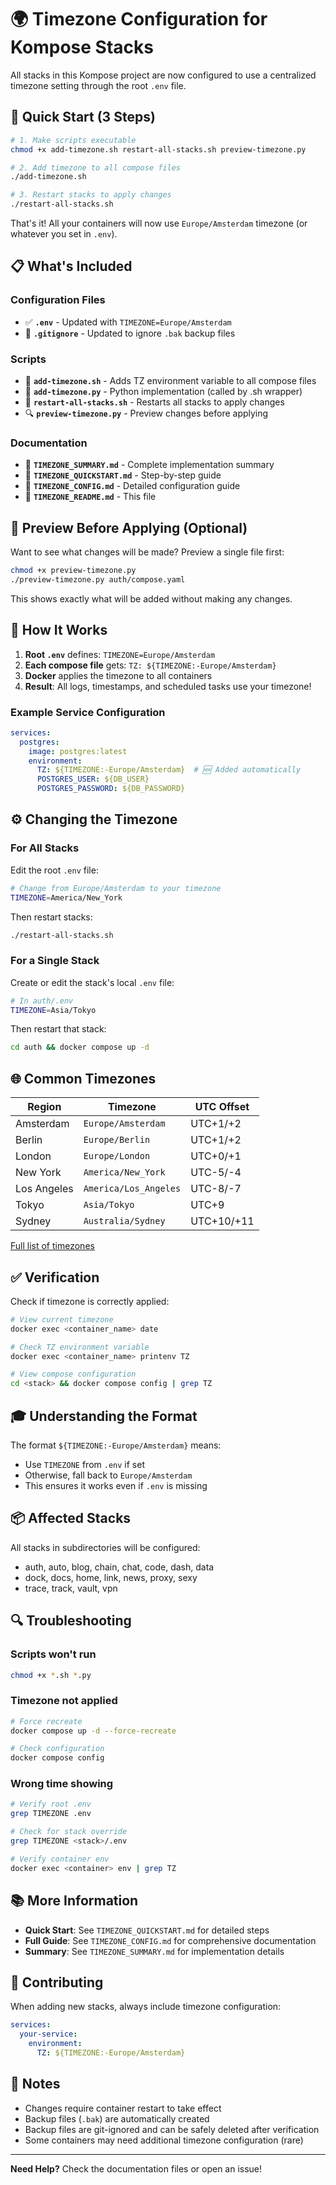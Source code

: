 # 🌍 Timezone Configuration for Kompose Stacks

All stacks in this Kompose project are now configured to use a centralized timezone setting through the root `.env` file.

## 🚀 Quick Start (3 Steps)

```bash
# 1. Make scripts executable
chmod +x add-timezone.sh restart-all-stacks.sh preview-timezone.py

# 2. Add timezone to all compose files
./add-timezone.sh

# 3. Restart stacks to apply changes
./restart-all-stacks.sh
```

That's it! All your containers will now use `Europe/Amsterdam` timezone (or whatever you set in `.env`).

## 📋 What's Included

### Configuration Files
- ✅ **`.env`** - Updated with `TIMEZONE=Europe/Amsterdam`
- 📄 **`.gitignore`** - Updated to ignore `.bak` backup files

### Scripts
- 🔧 **`add-timezone.sh`** - Adds TZ environment variable to all compose files
- 🔧 **`add-timezone.py`** - Python implementation (called by .sh wrapper)
- 🔧 **`restart-all-stacks.sh`** - Restarts all stacks to apply changes
- 🔍 **`preview-timezone.py`** - Preview changes before applying

### Documentation
- 📖 **`TIMEZONE_SUMMARY.md`** - Complete implementation summary
- 📖 **`TIMEZONE_QUICKSTART.md`** - Step-by-step guide
- 📖 **`TIMEZONE_CONFIG.md`** - Detailed configuration guide
- 📖 **`TIMEZONE_README.md`** - This file

## 🎯 Preview Before Applying (Optional)

Want to see what changes will be made? Preview a single file first:

```bash
chmod +x preview-timezone.py
./preview-timezone.py auth/compose.yaml
```

This shows exactly what will be added without making any changes.

## 🔄 How It Works

1. **Root `.env`** defines: `TIMEZONE=Europe/Amsterdam`
2. **Each compose file** gets: `TZ: ${TIMEZONE:-Europe/Amsterdam}`
3. **Docker** applies the timezone to all containers
4. **Result**: All logs, timestamps, and scheduled tasks use your timezone!

### Example Service Configuration

```yaml
services:
  postgres:
    image: postgres:latest
    environment:
      TZ: ${TIMEZONE:-Europe/Amsterdam}  # 🆕 Added automatically
      POSTGRES_USER: ${DB_USER}
      POSTGRES_PASSWORD: ${DB_PASSWORD}
```

## ⚙️ Changing the Timezone

### For All Stacks
Edit the root `.env` file:
```bash
# Change from Europe/Amsterdam to your timezone
TIMEZONE=America/New_York
```

Then restart stacks:
```bash
./restart-all-stacks.sh
```

### For a Single Stack
Create or edit the stack's local `.env` file:
```bash
# In auth/.env
TIMEZONE=Asia/Tokyo
```

Then restart that stack:
```bash
cd auth && docker compose up -d
```

## 🌐 Common Timezones

| Region | Timezone | UTC Offset |
|--------|----------|------------|
| Amsterdam | `Europe/Amsterdam` | UTC+1/+2 |
| Berlin | `Europe/Berlin` | UTC+1/+2 |
| London | `Europe/London` | UTC+0/+1 |
| New York | `America/New_York` | UTC-5/-4 |
| Los Angeles | `America/Los_Angeles` | UTC-8/-7 |
| Tokyo | `Asia/Tokyo` | UTC+9 |
| Sydney | `Australia/Sydney` | UTC+10/+11 |

[Full list of timezones](https://en.wikipedia.org/wiki/List_of_tz_database_time_zones)

## ✅ Verification

Check if timezone is correctly applied:

```bash
# View current timezone
docker exec <container_name> date

# Check TZ environment variable
docker exec <container_name> printenv TZ

# View compose configuration
cd <stack> && docker compose config | grep TZ
```

## 🎓 Understanding the Format

The format `${TIMEZONE:-Europe/Amsterdam}` means:
- Use `TIMEZONE` from `.env` if set
- Otherwise, fall back to `Europe/Amsterdam`
- This ensures it works even if `.env` is missing

## 📦 Affected Stacks

All stacks in subdirectories will be configured:
- auth, auto, blog, chain, chat, code, dash, data
- dock, docs, home, link, news, proxy, sexy
- trace, track, vault, vpn

## 🔍 Troubleshooting

### Scripts won't run
```bash
chmod +x *.sh *.py
```

### Timezone not applied
```bash
# Force recreate
docker compose up -d --force-recreate

# Check configuration
docker compose config
```

### Wrong time showing
```bash
# Verify root .env
grep TIMEZONE .env

# Check for stack override
grep TIMEZONE <stack>/.env

# Verify container env
docker exec <container> env | grep TZ
```

## 📚 More Information

- **Quick Start**: See `TIMEZONE_QUICKSTART.md` for detailed steps
- **Full Guide**: See `TIMEZONE_CONFIG.md` for comprehensive documentation
- **Summary**: See `TIMEZONE_SUMMARY.md` for implementation details

## 🤝 Contributing

When adding new stacks, always include timezone configuration:

```yaml
services:
  your-service:
    environment:
      TZ: ${TIMEZONE:-Europe/Amsterdam}
```

## 📝 Notes

- Changes require container restart to take effect
- Backup files (`.bak`) are automatically created
- Backup files are git-ignored and can be safely deleted after verification
- Some containers may need additional timezone configuration (rare)

---

**Need Help?** Check the documentation files or open an issue!
